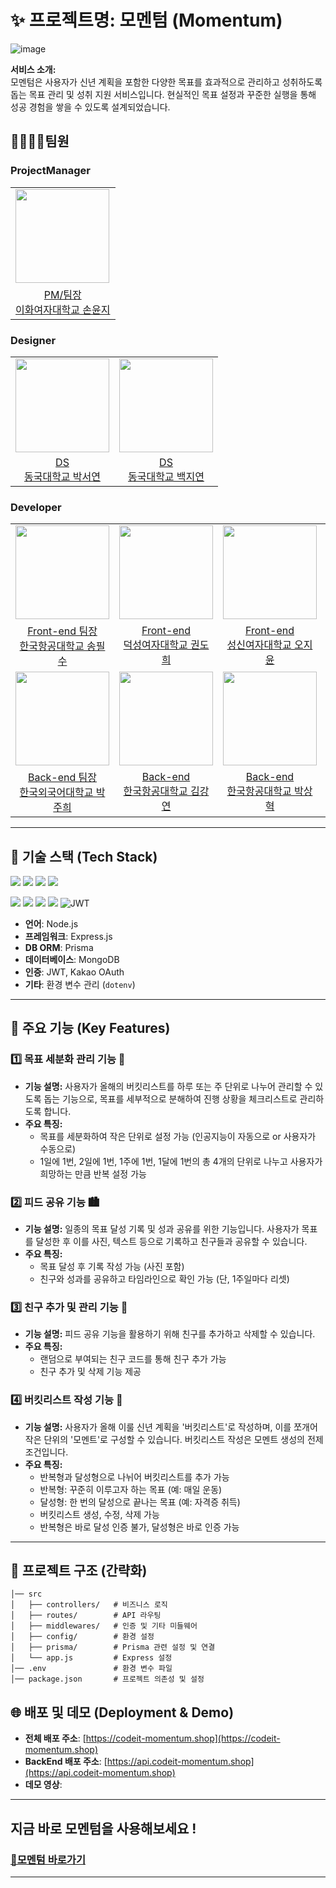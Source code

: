 # ✨ 프로젝트명: 모멘텀 (Momentum)
![image](https://github.com/user-attachments/assets/5e112ed3-0bbb-4ee3-9b4b-0bcecae5a36f)


**서비스 소개:**  
모멘텀은 사용자가 신년 계획을 포함한 다양한 목표를 효과적으로 관리하고 성취하도록 돕는 목표 관리 및 성취 지원 서비스입니다. 현실적인 목표 설정과 꾸준한 실행을 통해 성공 경험을 쌓을 수 있도록 설계되었습니다.


## 👨‍👩‍👧‍👦팀원

### ProjectManager

<table>
  <tr>
    <td>
      <a href="https://github.com/yunjeee">
        <img src="https://avatars.githubusercontent.com/u/100953788?v=4" width='150px' />
      </a>
    </td>
  </tr>
  <tr>
    <td align='center'>
      <a href="https://github.com/yunjeee">
      PM/팀장<br />
      이화여자대학교 손윤지
      </a>
    </td>
  </tr>
</table>

### Designer

<table>
  <tr>
    <td>
      <a href="https://github.com/LucaSeoyoun">
        <img src="https://avatars.githubusercontent.com/u/101847725?v=4" width='150px' />
      </a>
    </td>
        <td>
      <a href="https://github.com/jyeon03">
        <img src="https://avatars.githubusercontent.com/u/147830921?v=4" width='150px' />
      </a>
    </td>
  </tr>
  <tr>
    <td align='center'>
      <a href="https://github.com/LucaSeoyoun">
      DS<br />
      동국대학교 박서연
      </a>
    </td>
    <td align='center'>
      <a href="https://github.com/jyeon03">
      DS<br />
      동국대학교 백지연
      </a>
    </td>
  </tr>
  
</table>

### Developer

<table>
  <tr>
    <td>
      <a href="https://github.com/P1su">
        <img src="https://avatars.githubusercontent.com/u/104068583?v=4" width='150px' />
      </a>
    </td>
        <td>
      <a href="https://github.com/dh2e">
        <img src="https://avatars.githubusercontent.com/u/145524046?v=4" width='150px' />
      </a>
    </td>
        <td>
      <a href="https://github.com/askjiyun">
        <img src="https://avatars.githubusercontent.com/u/104126233?v=4" width='150px' />
      </a>
    </td>
        <td>
      <a href="https://github.com/gayeooon">
        <img src="https://avatars.githubusercontent.com/u/68602093?v=4" width='150px' />
      </a>
    </td>
  </tr>
  <tr>
    <td align='center'>
      <a href="https://github.com/P1su">
      Front-end 팀장<br />
      한국항공대학교 송필수
      </a>
    </td>
        <td align='center'>
      <a href="https://github.com/dh2e">
      Front-end<br />
      덕성여자대학교 권도희
      </a>
    </td>
    <td align='center'>
      <a href="https://github.com/askjiyun">
      Front-end<br />
      성신여자대학교 오지윤
      </a>
    </td>
    <td align='center'>
      <a href="https://github.com/gayeooon">
      Front-end<br />
      홍익대학교 이가연
      </a>
    </td>
  </tr>
  <tr>
    <td>
      <a href="https://github.com/wngml02">
        <img src="https://avatars.githubusercontent.com/u/94836793?v=4" width='150px' />
      </a>
    </td>
        <td>
      <a href="https://github.com/kangyeon9525">
        <img src="https://avatars.githubusercontent.com/u/127291524?v=4" width='150px' />
      </a>
    </td>
        <td>
      <a href="https://github.com/sanghyeok8473">
        <img src="https://avatars.githubusercontent.com/u/94914828?v=4" width='150px' />
      </a>
    </td>
        <td>
      <a href="https://github.com/ydjwls">
        <img src="https://avatars.githubusercontent.com/u/166782787?v=4" width='150px' />
      </a>
    </td>
  </tr>
  <tr>
    <td align='center'>
      <a href="https://github.com/wngml02">
      Back-end 팀장<br />
      한국외국어대학교 박주희
      </a>
    </td>
        <td align='center'>
      <a href="https://github.com/kangyeon9525">
      Back-end<br />
      한국항공대학교 김강연
      </a>
    </td>
        <td align='center'>
      <a href="https://github.com/sanghyeok8473">
      Back-end<br />
      한국항공대학교 박상혁
      </a>
    </td>
        <td align='center'>
      <a href="https://github.com/ydjwls">
      Back-end<br />
      숙명여자대학교 양어진
      </a>
    </td>
  </tr>
</table>

---

## 📌 기술 스택 (Tech Stack)
<img src="https://img.shields.io/badge/node.js-5FA04E?style=for-the-badge&logo=node.js&logoColor=white"/> <img src="https://img.shields.io/badge/javascript-F7DF1E?style=for-the-badge&logo=javascript&logoColor=white"/> <img src="https://img.shields.io/badge/Express-000000?style=for-the-badge&logo=Express&logoColor=white"/> <img src="https://img.shields.io/badge/Prisma-2D3748?style=for-the-badge&logo=Prisma&logoColor=white"/>

<img src="https://img.shields.io/badge/mongodb-47A248?style=for-the-badge&logo=mongodb&logoColor=white"/> <img src="https://img.shields.io/badge/amazonwebservices-232F3E?style=for-the-badge&logo=amazonwebservices&logoColor=white"/> <img src="https://img.shields.io/badge/amazons3-569A31?style=for-the-badge&logo=amazons3&logoColor=white"/> <img src="https://img.shields.io/badge/docker-2496ED?style=for-the-badge&logo=docker&logoColor=white"/>
![JWT](https://img.shields.io/badge/JWT-000000?style=for-the-badge&logo=JSON%20web%20tokens&logoColor=white)

- **언어**: Node.js
- **프레임워크**: Express.js
- **DB ORM**: Prisma
- **데이터베이스**: MongoDB
- **인증**: JWT, Kakao OAuth
- **기타**: 환경 변수 관리 (`dotenv`)


---

## 📌 주요 기능 (Key Features)

### 1️⃣ 목표 세분화 관리 기능 📆

- **기능 설명:** 사용자가 올해의 버킷리스트를 하루 또는 주 단위로 나누어 관리할 수 있도록 돕는 기능으로, 목표를 세부적으로 분해하여 진행 상황을 체크리스트로 관리하도록 합니다.
- **주요 특징:**
  - 목표를 세분화하여 작은 단위로 설정 가능 (인공지능이 자동으로 or 사용자가 수동으로)
  - 1일에 1번, 2일에 1번, 1주에 1번, 1달에 1번의 총 4개의 단위로 나누고 사용자가 희망하는 만큼 반복 설정 가능


### 2️⃣ 피드 공유 기능 🏙️

- **기능 설명:** 일종의 목표 달성 기록 및 성과 공유를 위한 기능입니다. 사용자가 목표를 달성한 후 이를 사진, 텍스트 등으로 기록하고 친구들과 공유할 수 있습니다.
- **주요 특징:**
  - 목표 달성 후 기록 작성 가능 (사진 포함)
  - 친구와 성과를 공유하고 타임라인으로 확인 가능 (단, 1주일마다 리셋)


### 3️⃣ 친구 추가 및 관리 기능 👥

- **기능 설명:** 피드 공유 기능을 활용하기 위해 친구를 추가하고 삭제할 수 있습니다.
- **주요 특징:**
  - 랜덤으로 부여되는 친구 코드를 통해 친구 추가 가능
  - 친구 추가 및 삭제 기능 제공
 

### 4️⃣ 버킷리스트 작성 기능 📜

- **기능 설명:** 사용자가 올해 이룰 신년 계획을 '버킷리스트'로 작성하며, 이를 쪼개어 작은 단위의 '모멘트'로 구성할 수 있습니다. 버킷리스트 작성은 모멘트 생성의 전제 조건입니다.
- **주요 특징:**
  - 반복형과 달성형으로 나뉘어 버킷리스트를 추가 가능
  - 반복형: 꾸준히 이루고자 하는 목표 (예: 매일 운동)
  - 달성형: 한 번의 달성으로 끝나는 목표 (예: 자격증 취득)
  - 버킷리스트 생성, 수정, 삭제 가능
  - 반복형은 바로 달성 인증 불가, 달성형은 바로 인증 가능


---

## 📂 프로젝트 구조 (간략화)

```
│── src
│   ├── controllers/   # 비즈니스 로직
│   ├── routes/        # API 라우팅
│   ├── middlewares/   # 인증 및 기타 미들웨어
│   ├── config/        # 환경 설정
│   ├── prisma/        # Prisma 관련 설정 및 연결
│   └── app.js         # Express 설정
│── .env               # 환경 변수 파일
│── package.json       # 프로젝트 의존성 및 설정
```


## 🌐 배포 및 데모 (Deployment & Demo)

- **전체 배포 주소**: [https://codeit-momentum.shop](https://codeit-momentum.shop)
- **BackEnd 배포 주소**: [https://api.codeit-momentum.shop](https://api.codeit-momentum.shop)
- **데모 영상**: 

---


<h2>지금 바로 모멘텀을 사용해보세요 !</h2>
<h3><a href='https://www.codeit-momentum.shop/' />💫모멘텀 바로가기</h3>

---



